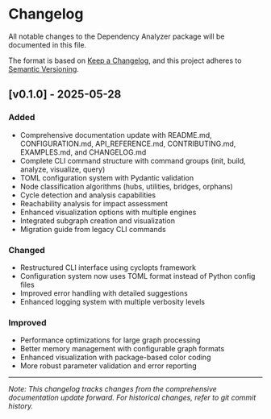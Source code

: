 # Changelog

All notable changes to the Dependency Analyzer package will be documented in this file.

The format is based on [Keep a Changelog](https://keepachangelog.com/en/1.0.0/),
and this project adheres to [Semantic Versioning](https://semver.org/spec/v2.0.0.html).

## [v0.1.0] - 2025-05-28

### Added
- Comprehensive documentation update with README.md, CONFIGURATION.md, API_REFERENCE.md, CONTRIBUTING.md, EXAMPLES.md, and CHANGELOG.md
- Complete CLI command structure with command groups (init, build, analyze, visualize, query)
- TOML configuration system with Pydantic validation
- Node classification algorithms (hubs, utilities, bridges, orphans)
- Cycle detection and analysis capabilities
- Reachability analysis for impact assessment
- Enhanced visualization options with multiple engines
- Integrated subgraph creation and visualization
- Migration guide from legacy CLI commands

### Changed
- Restructured CLI interface using cyclopts framework
- Configuration system now uses TOML format instead of Python config files
- Improved error handling with detailed suggestions
- Enhanced logging system with multiple verbosity levels

### Improved
- Performance optimizations for large graph processing
- Better memory management with configurable graph formats
- Enhanced visualization with package-based color coding
- More robust parameter validation and error reporting

---

*Note: This changelog tracks changes from the comprehensive documentation update forward. For historical changes, refer to git commit history.*
